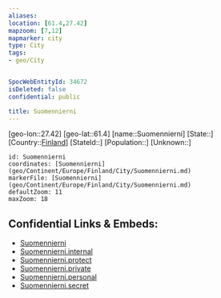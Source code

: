 ```yaml
---
aliases: 
location: [61.4,27.42]
mapzoom: [7,12] 
mapmarker: city 
type: City
tags:
- geo/City


SpocWebEntityId: 34672
isDeleted: false
confidential: public

title: Suomennierni
---
```

[geo-lon::27.42]
[geo-lat::61.4]
[name::Suomennierni]
[State::]
[Country::[Finland](geo/Continent/Europe/Finland.md)]
[StateId::]
[Population::]
[Unknown::]


```leaflet
id: Suomennierni
coordinates: [Suomennierni](geo/Continent/Europe/Finland/City/Suomennierni.md)
markerFile: [Suomennierni](geo/Continent/Europe/Finland/City/Suomennierni.md)
defaultZoom: 11 
maxZoom: 18
```


## Confidential Links & Embeds: 
- [Suomennierni](../../../../../../_public/geo/Continent/Europe/Finland/City/Suomennierni.md) 
- [Suomennierni.internal](../../../../../../_internal/geo/Continent/Europe/Finland/City/Suomennierni.internal.md) 
- [Suomennierni.protect](../../../../../../_protect/geo/Continent/Europe/Finland/City/Suomennierni.protect.md) 
- [Suomennierni.private](../../../../../../_private/geo/Continent/Europe/Finland/City/Suomennierni.private.md) 
- [Suomennierni.personal](../../../../../../_personal/geo/Continent/Europe/Finland/City/Suomennierni.personal.md) 
- [Suomennierni.secret](../../../../../../_secret/geo/Continent/Europe/Finland/City/Suomennierni.secret.md) 
